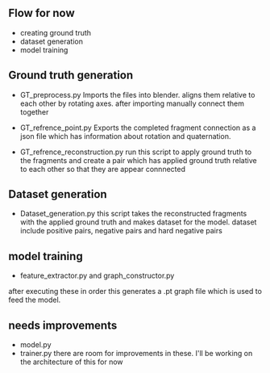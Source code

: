 
## Flow for now

- creating ground truth
- dataset generation
- model training 


## Ground truth generation
- GT_preprocess.py
Imports the files into blender. aligns them relative to each other by rotating axes.
after importing manually connect them together 

- GT_refrence_point.py
Exports the completed fragment connection as a json file which has information about rotation and quaternation.


- GT_refrence_reconstruction.py
run this script to apply ground truth to the fragments and create a pair which has applied ground truth relative to each other so that they are appear connnected 

## Dataset generation
- Dataset_generation.py
this script  takes the  reconstructed fragments with the applied ground truth and makes dataset for the model. dataset include positive pairs, negative pairs and hard negative pairs
## model training
- feature_extractor.py and graph_constructor.py

after executing these in order this generates a .pt graph file which is used to feed the model.



## needs improvements
- model.py
- trainer.py
there are room for improvements in these. I'll be working on the architecture of this for now 